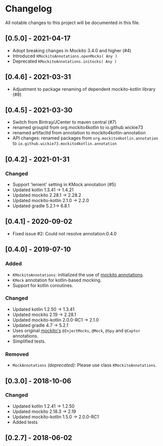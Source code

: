 # Changelog
All notable changes to this project will be documented in this file.

## [0.5.0] - 2021-04-17
* Adopt breaking changes in Mockito 3.4.0 and higher (#4)
* Introduced `KMockitoAnnotations.openMocks( Any )`
* Deprecated `KMockitoAnnotations.initocks( Any )`

## [0.4.6] - 2021-03-31
* Adjustment to package renaming of dependent mockito-kotlin library (#8)

## [0.4.5] - 2021-03-30
* Switch from Bintray/JCenter to maven central (#7)
* renamed groupId from org.mockito4kotlin to io.github.wickie73
* renamed artifactId from annotation to mockito4kotlin-annotation
* API changes: renamed packages from `org.mockito4kotlin.annotation` to `io.github.wickie73.mockito4kotlin.annotation`

## [0.4.2] - 2021-01-31
### Changed
* Support 'lenient' setting in KMock annotation (#5)
* Updated kotlin 1.3.41 -> 1.4.21
* Updated mockito 2.28.1 -> 2.28.2
* Updated mockito-kotlin 2.1.0 -> 2.2.0
* Updated gradle 5.2.1-> 6.8.1

## [0.4.1] - 2020-09-02
* Fixed issue #2: Could not resolve annotation:0.4.0

## [0.4.0] - 2019-07-10
### Added
* `KMockitoAnnotations`: initialized the use of [mockito annotations](https://static.javadoc.io/org.mockito/mockito-core/2.28.1/org/mockito/MockitoAnnotations.html).
* `KMock` annotation for kotlin-based mocking.
* Support for kotlin coroutines.

### Changed
* Updated kotlin 1.2.50 -> 1.3.41
* Updated mockito 2.19 -> 2.28.1
* Updated mockito-kotlin 2.0.0-RC1 -> 2.1.0
* Updated gradle 4.7 -> 5.2.1
* Uses original [mockito's](https://static.javadoc.io/org.mockito/mockito-core/2.28.1/org/mockito/Mockito.html) `@InjectMocks`, `@Mock`, `@Spy` and `@Captor` annotations.
* Simplified tests.

### Removed
* `MockAnnotations` _(deprecated)_: Please use class `KMockitoAnnotations`.

## [0.3.0] - 2018-10-06
### Changed
* Updated kotlin 1.2.41 -> 1.2.50
* Updated mockito 2.18.3 -> 2.19
* Updated mockito-kotlin 1.5.0 -> 2.0.0-RC1
* Added tests

## [0.2.7] - 2018-06-02
